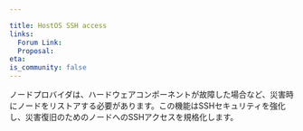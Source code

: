 ```yaml
---

title: HostOS SSH access
links:
  Forum Link: 
  Proposal:
eta:
is_community: false
---
```

ノードプロバイダは、ハードウェアコンポーネントが故障した場合など、災害時にノードをリストアする必要があります。この機能はSSHセキュリティを強化し、災害復旧のためのノードへのSSHアクセスを規格化します。

<!---


Node providers must restore nodes in a disaster - like when hardware components fail. This feature strengthens SSH security and standardizes SSH access to nodes for disaster recovery.

-->
